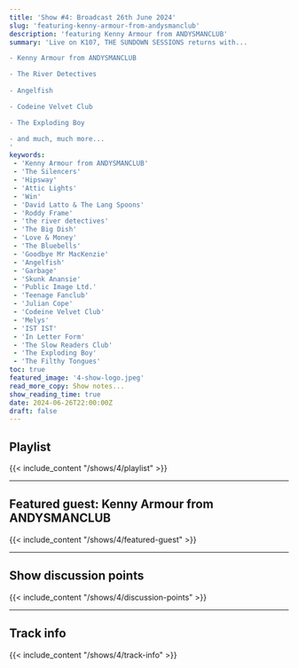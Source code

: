 ```yaml
---
title: 'Show #4: Broadcast 26th June 2024'
slug: 'featuring-kenny-armour-from-andysmanclub'
description: 'featuring Kenny Armour from ANDYSMANCLUB'
summary: 'Live on K107, THE SUNDOWN SESSIONS returns with...

- Kenny Armour from ANDYSMANCLUB

- The River Detectives
        
- Angelfish

- Codeine Velvet Club

- The Exploding Boy

- and much, much more...
'
keywords:
 - 'Kenny Armour from ANDYSMANCLUB'
 - 'The Silencers'
 - 'Hipsway'
 - 'Attic Lights'
 - 'Win'
 - 'David Latto & The Lang Spoons'
 - 'Roddy Frame'
 - 'the river detectives'
 - 'The Big Dish'
 - 'Love & Money'
 - 'The Bluebells'
 - 'Goodbye Mr MacKenzie'
 - 'Angelfish'
 - 'Garbage'
 - 'Skunk Anansie'
 - 'Public Image Ltd.'
 - 'Teenage Fanclub'
 - 'Julian Cope'
 - 'Codeine Velvet Club'
 - 'Melys'
 - 'IST IST'
 - 'In Letter Form'
 - 'The Slow Readers Club'
 - 'The Exploding Boy'
 - 'The Filthy Tongues'
toc: true
featured_image: '4-show-logo.jpeg'
read_more_copy: Show notes...
show_reading_time: true
date: 2024-06-26T22:00:00Z
draft: false
---
```


## Playlist
{{< include_content "/shows/4/playlist" >}}

---

## Featured guest: Kenny Armour from ANDYSMANCLUB
{{< include_content "/shows/4/featured-guest" >}}

---

## Show discussion points
{{< include_content "/shows/4/discussion-points" >}}

---

## Track info
{{< include_content "/shows/4/track-info" >}}
